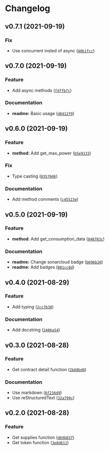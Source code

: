 # Changelog

<!--next-version-placeholder-->

## v0.7.1 (2021-09-19)
### Fix
* Use concurrent insted of async ([`40b1fcc`](https://github.com/MrMarble/datadis/commit/40b1fcc5e2e17f278b93bdd5f1955fefeb1fed14))

## v0.7.0 (2021-09-19)
### Feature
* Add async methods ([`fdffb7c`](https://github.com/MrMarble/datadis/commit/fdffb7cfad38c687944a63b7423d3ae542e28153))

### Documentation
* **readme:** Basic usage ([`d0412f9`](https://github.com/MrMarble/datadis/commit/d0412f961542c2bb3994211d2496944c59c91e00))

## v0.6.0 (2021-09-19)
### Feature
* **method:** Add get_max_power ([`b5e9133`](https://github.com/MrMarble/datadis/commit/b5e9133ca15b918c0b355fb54a6ec1da8b07d1eb))

### Fix
* Type casting ([`03570d6`](https://github.com/MrMarble/datadis/commit/03570d6dfcda9bad215fbb2f0943ab501c70def3))

### Documentation
* Add method comments ([`c45523e`](https://github.com/MrMarble/datadis/commit/c45523e5d79f4b41a17f7b6e58691ea822d55d6e))

## v0.5.0 (2021-09-19)
### Feature
* **method:** Add get_consumption_data ([`048783c`](https://github.com/MrMarble/datadis/commit/048783ceee5e420510162c4417af80fff69fc20c))

### Documentation
* **readme:** Change sonarcloud badge ([`b696b20`](https://github.com/MrMarble/datadis/commit/b696b202b54db18d76dac936b82ae54774ca3637))
* **readme:** Add badges ([`881cc8d`](https://github.com/MrMarble/datadis/commit/881cc8df4a9d168ec40566c88ba5bc2255e5d4cb))

## v0.4.0 (2021-08-29)
### Feature
* Add typing ([`2cc7b38`](https://github.com/MrMarble/datadis/commit/2cc7b3805872cccb1f18aa2d6c74afcb0a816232))

### Documentation
* Add docstring ([`2406a54`](https://github.com/MrMarble/datadis/commit/2406a54b7c92ddc34179cdc6b47a12233d8b7a36))

## v0.3.0 (2021-08-28)
### Feature
* Get contract detail function ([`2b68bd8`](https://github.com/MrMarble/datadis/commit/2b68bd8c137aadbf121121fdd5e785a6fd3002c6))

### Documentation
* Use markdown ([`6f216d9`](https://github.com/MrMarble/datadis/commit/6f216d966c11fc5f4036d90f3f2c93ba96bec120))
* Use reStructuredText ([`32a799c`](https://github.com/MrMarble/datadis/commit/32a799c6ff54993b649391b41cd1e8fdf142ee4c))

## v0.2.0 (2021-08-28)
### Feature
* Get supplies function ([`d69b037`](https://github.com/MrMarble/datadis/commit/d69b037255f6635b15a2e667ba95e103b4cc651e))
* Get token function ([`3e8d611`](https://github.com/MrMarble/datadis/commit/3e8d611afe186470ce23780874ef391344809f19))
